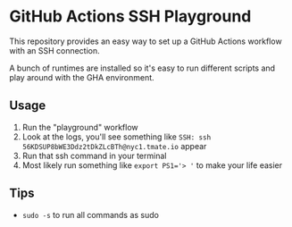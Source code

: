 # GitHub Actions SSH Playground

This repository provides an easy way to set up a GitHub Actions workflow with an SSH connection.

A bunch of runtimes are installed so it's easy to run different scripts and play around with the GHA environment.

## Usage

1. Run the "playground" workflow
2. Look at the logs, you'll see something like `SSH: ssh 56KDSUP8bWE3Ddz2tDkZLcBTh@nyc1.tmate.io` appear
3. Run that ssh command in your terminal
4. Most likely run something like `export PS1='> '` to make your life easier


## Tips

* `sudo -s` to run all commands as sudo
